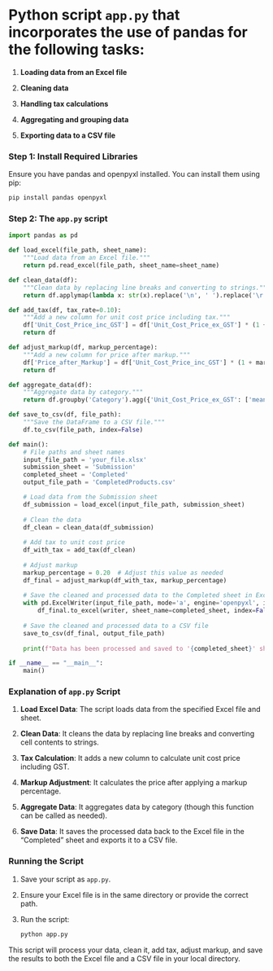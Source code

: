 # Python script `app.py` that incorporates the use of pandas for the following tasks:

1.  **Loading data from an Excel file**
    
2.  **Cleaning data**
    
3.  **Handling tax calculations**
    
4.  **Aggregating and grouping data**
    
5.  **Exporting data to a CSV file**
    

### Step 1: Install Required Libraries

Ensure you have pandas and openpyxl installed. You can install them using pip:

```sh
pip install pandas openpyxl
```

### Step 2: The `app.py` script


```python
import pandas as pd

def load_excel(file_path, sheet_name):
    """Load data from an Excel file."""
    return pd.read_excel(file_path, sheet_name=sheet_name)

def clean_data(df):
    """Clean data by replacing line breaks and converting to strings."""
    return df.applymap(lambda x: str(x).replace('\n', ' ').replace('\r', ' ') if isinstance(x, str) else x)

def add_tax(df, tax_rate=0.10):
    """Add a new column for unit cost price including tax."""
    df['Unit_Cost_Price_inc_GST'] = df['Unit_Cost_Price_ex_GST'] * (1 + tax_rate)
    return df

def adjust_markup(df, markup_percentage):
    """Add a new column for price after markup."""
    df['Price_after_Markup'] = df['Unit_Cost_Price_inc_GST'] * (1 + markup_percentage)
    return df

def aggregate_data(df):
    """Aggregate data by category."""
    return df.groupby('Category').agg({'Unit_Cost_Price_ex_GST': ['mean', 'sum'], 'Stock_Qty': 'mean'})

def save_to_csv(df, file_path):
    """Save the DataFrame to a CSV file."""
    df.to_csv(file_path, index=False)

def main():
    # File paths and sheet names
    input_file_path = 'your_file.xlsx'
    submission_sheet = 'Submission'
    completed_sheet = 'Completed'
    output_file_path = 'CompletedProducts.csv'

    # Load data from the Submission sheet
    df_submission = load_excel(input_file_path, submission_sheet)
    
    # Clean the data
    df_clean = clean_data(df_submission)
    
    # Add tax to unit cost price
    df_with_tax = add_tax(df_clean)
    
    # Adjust markup
    markup_percentage = 0.20  # Adjust this value as needed
    df_final = adjust_markup(df_with_tax, markup_percentage)
    
    # Save the cleaned and processed data to the Completed sheet in Excel
    with pd.ExcelWriter(input_file_path, mode='a', engine='openpyxl', if_sheet_exists='replace') as writer:
        df_final.to_excel(writer, sheet_name=completed_sheet, index=False)
    
    # Save the cleaned and processed data to a CSV file
    save_to_csv(df_final, output_file_path)
    
    print(f"Data has been processed and saved to '{completed_sheet}' sheet and '{output_file_path}'")

if __name__ == "__main__":
    main()
```

### Explanation of `app.py` Script

1.  **Load Excel Data**: The script loads data from the specified Excel file and sheet.
    
2.  **Clean Data**: It cleans the data by replacing line breaks and converting cell contents to strings.
    
3.  **Tax Calculation**: It adds a new column to calculate unit cost price including GST.
    
4.  **Markup Adjustment**: It calculates the price after applying a markup percentage.
    
5.  **Aggregate Data**: It aggregates data by category (though this function can be called as needed).
    
6.  **Save Data**: It saves the processed data back to the Excel file in the “Completed” sheet and exports it to a CSV file.
    

### Running the Script

1.  Save your script as `app.py`.
    
2.  Ensure your Excel file is in the same directory or provide the correct path.
    
3.  Run the script:
    
    ```sh
    python app.py
    ```

This script will process your data, clean it, add tax, adjust markup, and save the results to both the Excel file and a CSV file in your local directory.
